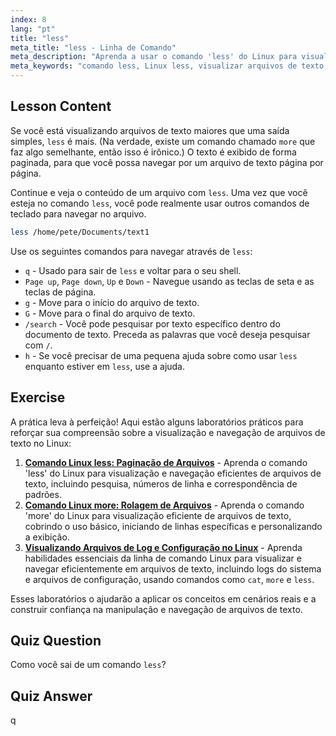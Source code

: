 ```yaml
---
index: 8
lang: "pt"
title: "less"
meta_title: "less - Linha de Comando"
meta_description: "Aprenda a usar o comando 'less' do Linux para visualização e navegação eficientes de arquivos de texto. Domine a paginação, pesquisa e saída com este guia amigável para iniciantes."
meta_keywords: "comando less, Linux less, visualizar arquivos de texto, navegar arquivos, tutorial Linux, Linux para iniciantes, guia Linux"
---
```


## Lesson Content

Se você está visualizando arquivos de texto maiores que uma saída simples, `less` é mais. (Na verdade, existe um comando chamado `more` que faz algo semelhante, então isso é irônico.) O texto é exibido de forma paginada, para que você possa navegar por um arquivo de texto página por página.

Continue e veja o conteúdo de um arquivo com `less`. Uma vez que você esteja no comando `less`, você pode realmente usar outros comandos de teclado para navegar no arquivo.

```bash
less /home/pete/Documents/text1
```

Use os seguintes comandos para navegar através de `less`:

- `q` - Usado para sair de `less` e voltar para o seu shell.
- `Page up`, `Page down`, `Up` e `Down` - Navegue usando as teclas de seta e as teclas de página.
- `g` - Move para o início do arquivo de texto.
- `G` - Move para o final do arquivo de texto.
- `/search` - Você pode pesquisar por texto específico dentro do documento de texto. Preceda as palavras que você deseja pesquisar com `/`.
- `h` - Se você precisar de uma pequena ajuda sobre como usar `less` enquanto estiver em `less`, use a ajuda.

## Exercise

A prática leva à perfeição! Aqui estão alguns laboratórios práticos para reforçar sua compreensão sobre a visualização e navegação de arquivos de texto no Linux:

1. **[Comando Linux less: Paginação de Arquivos](https://labex.io/pt/labs/linux-linux-less-command-file-paging-214301)** - Aprenda o comando 'less' do Linux para visualização e navegação eficientes de arquivos de texto, incluindo pesquisa, números de linha e correspondência de padrões.
2. **[Comando Linux more: Rolagem de Arquivos](https://labex.io/pt/labs/linux-linux-more-command-file-scrolling-214299)** - Aprenda o comando 'more' do Linux para visualização eficiente de arquivos de texto, cobrindo o uso básico, iniciando de linhas específicas e personalizando a exibição.
3. **[Visualizando Arquivos de Log e Configuração no Linux](https://labex.io/pt/labs/linux-viewing-log-and-configuration-files-in-linux-387914)** - Aprenda habilidades essenciais da linha de comando Linux para visualizar e navegar eficientemente em arquivos de texto, incluindo logs do sistema e arquivos de configuração, usando comandos como `cat`, `more` e `less`.

Esses laboratórios o ajudarão a aplicar os conceitos em cenários reais e a construir confiança na manipulação e navegação de arquivos de texto.

## Quiz Question

Como você sai de um comando `less`?

## Quiz Answer

q